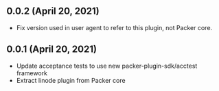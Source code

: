 ## 0.0.2 (April 20, 2021)

* Fix version used in user agent to refer to this plugin, not Packer core.

## 0.0.1 (April 20, 2021)

* Update acceptance tests to use new packer-plugin-sdk/acctest framework
* Extract linode plugin from Packer core